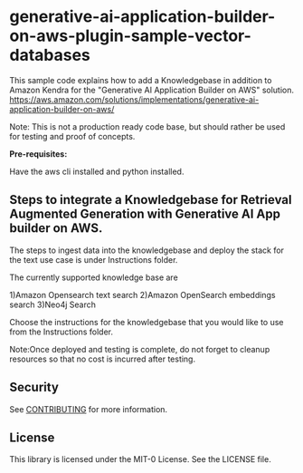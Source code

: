 # generative-ai-application-builder-on-aws-plugin-sample-vector-databases
This sample code explains how to add a Knowledgebase in addition to Amazon Kendra for the "Generative AI Application Builder on AWS" solution.
https://aws.amazon.com/solutions/implementations/generative-ai-application-builder-on-aws/

Note: This is not a production ready code base, but should rather be used for testing and proof of concepts.

**Pre-requisites:**

Have the aws cli installed and python installed.


## Steps to integrate a Knowledgebase for Retrieval Augmented Generation with Generative AI App builder on AWS.

The steps to ingest data into the knowledgebase and deploy the stack for the text use case is under Instructions folder.

The currently supported knowledge base are 

1)Amazon Opensearch text search
2)Amazon OpenSearch embeddings search
3)Neo4j Search

Choose the instructions for the knowledgebase that you would like to use from the Instructions folder.

Note:Once deployed and testing is complete, do not forget to cleanup resources so that no cost is incurred after testing.


## Security

See [CONTRIBUTING](CONTRIBUTING.md#security-issue-notifications) for more information.

## License

This library is licensed under the MIT-0 License. See the LICENSE file.

